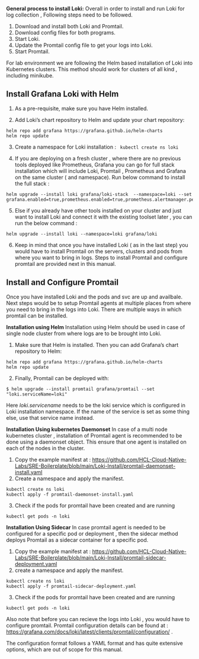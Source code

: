 **General process to install Loki:**
Overall in order to install and run Loki for log collection , Following steps need to be followed.

1. Download and install both Loki and Promtail.
2. Download config files for both programs.
3. Start Loki.
4. Update the Promtail config file to get your logs into Loki.
4. Start Promtail.

For lab environment we are following the Helm based installation of Loki into Kubernetes clusters. This method should work for clusters of all kind , including minikube. 

Install Grafana Loki with Helm
-------------------------------

1. As a pre-requisite, make sure you have Helm installed.

2. Add Loki’s chart repository to Helm and update your chart repository:
```
helm repo add grafana https://grafana.github.io/helm-charts
helm repo update
```
3. Create a namespace for Loki installation : 
`` kubectl create ns loki``

4. If you are deploying on a fresh cluster , where there are no previous tools deployed like Prometheus, Grafana you can go for full stack installation which will include Loki, Promtail , Prometheus and Grafana on the same cluster ( and namespace). Run below command to install the full stack :
```
helm upgrade --install loki grafana/loki-stack  --namespace=loki --set grafana.enabled=true,prometheus.enabled=true,prometheus.alertmanager.persistentVolume.enabled=false,prometheus.server.persistentVolume.enabled=false,loki.persistence.enabled=true,loki.persistence.storageClassName=standard,loki.persistence.size=5Gi
```
5. Else if you already have other tools installed on your cluster and just want to install Loki and connect it with the existing toolset later , you can run the below command :
```
helm upgrade --install loki --namespace=loki grafana/loki
```
6. Keep in mind that once you have installed Loki ( as in the last step) you would have to install Promtail on the servers, clusters and pods from where you want to bring in logs. Steps to install Promtail and configure promtail are provided next in this manual. 

Install and Configure Promtail
--------------------------------

Once you have installed Loki and the pods and svc are up and availbale. Next steps would be to setup Promtail agents at multiple places from where you need to bring in the logs into Loki. There are multiple ways in which promtail can be installed. 

**Installation using Helm**
Installation using Helm should be used in case of single node cluster from where logs are to be brought into Loki.
1. Make sure that Helm is installed. Then you can add Grafana’s chart repository to Helm:
```
helm repo add grafana https://grafana.github.io/helm-charts
helm repo update
```
2. Finally, Promtail can be deployed with:
```
$ helm upgrade --install promtail grafana/promtail --set "loki.serviceName=loki"
```
Here *loki.servicename* needs to be the loki service which is configured in Loki installation namespace. If the name of the service is set as some thing else, use that service name instead. 

**Installation Using kubernetes Daemonset**
In case of a multi node kubernetes cluster , installation of Promtail agent is recommended to be done using a daemonset object. This ensure that one agent is installed on each of the nodes in the cluster.

1. Copy the example manifest at : https://github.com/HCL-Cloud-Native-Labs/SRE-Boilerplate/blob/main/Loki-Install/promtail-daemonset-install.yaml
2. Create a namespace and apply the manifest. 
```
kubectl create ns loki
kubectl apply -f promtail-daemonset-install.yaml
```
3. Check if the pods for promtail have been created and are running 
```
kubectl get pods -n loki
```
**Installation Using Sidecar**
In case promtail agent is needed to be configured for a specific pod or deployment , then the sidecar method deploys Promtail as a sidecar container for a specific pod.

1. Copy the example manifest at : https://github.com/HCL-Cloud-Native-Labs/SRE-Boilerplate/blob/main/Loki-Install/promtail-sidecar-deployment.yaml 
2. create a namespace and apply the manifest.
```
kubectl create ns loki
kubectl apply -f promtail-sidecar-deployment.yaml
```
3. Check if the pods for promtail have been created and are running 
```
kubectl get pods -n loki
```
Also note that before you can recieve the logs into Loki , you would have to configure promtail. Promtail configuration details can be found at : https://grafana.com/docs/loki/latest/clients/promtail/configuration/ . 

The configuration format follows a YAML format and has quite extensive options, which are out of scope for this manual.

